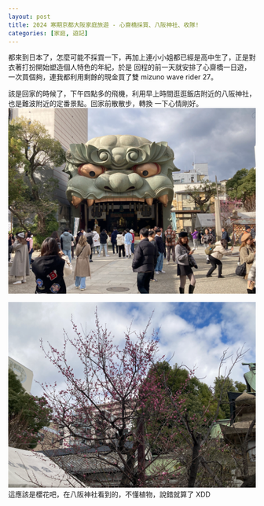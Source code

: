 ```yaml
---
layout: post
title: 2024 寒期京都大阪家庭旅遊 - 心齋橋採買、八阪神社、收隊!
categories: [家庭, 遊記]
---
```


都來到日本了，怎麼可能不採買一下，再加上連小小姐都已經是高中生了，正是對衣著打扮開始塑造個人特色的年紀，於是
回程的前一天就安排了心齋橋一日遊，一次買個夠，連我都利用剩餘的現金買了雙 mizuno wave rider 27。

該是回家的時候了，下午四點多的飛機，利用早上時間逛逛飯店附近的八阪神社，也是難波附近的定番景點。回家前散散步，轉換
一下心情剛好。
![八阪神社](/assets/2024-01/2024-01-27-lion-temple.png)

![櫻花?](/assets/2024-01/2024-01-27-sakura.png)
這應該是櫻花吧，在八阪神社看到的，不懂植物，說錯就算了 XDD